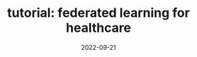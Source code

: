---
title: "tutorial: federated learning for healthcare"
date: 2022-09-21
externalUrl: "https://intel.github.io/fl-tutorial/"
summary: "25th International Conference on Medical Image Computing and Computer Assisted Intervention (MICCAI), Singapore."
showReadingTime: false
_build:
  render: "never"
  list: "local"
---
